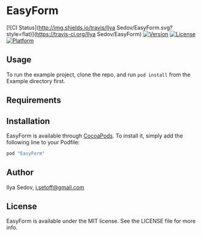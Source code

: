 # EasyForm

[![CI Status](http://img.shields.io/travis/Ilya Sedov/EasyForm.svg?style=flat)](https://travis-ci.org/Ilya Sedov/EasyForm)
[![Version](https://img.shields.io/cocoapods/v/EasyForm.svg?style=flat)](http://cocoapods.org/pods/EasyForm)
[![License](https://img.shields.io/cocoapods/l/EasyForm.svg?style=flat)](http://cocoapods.org/pods/EasyForm)
[![Platform](https://img.shields.io/cocoapods/p/EasyForm.svg?style=flat)](http://cocoapods.org/pods/EasyForm)

## Usage

To run the example project, clone the repo, and run `pod install` from the Example directory first.

## Requirements

## Installation

EasyForm is available through [CocoaPods](http://cocoapods.org). To install
it, simply add the following line to your Podfile:

```ruby
pod "EasyForm"
```

## Author

Ilya Sedov, i.setoff@gmail.com

## License

EasyForm is available under the MIT license. See the LICENSE file for more info.
